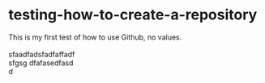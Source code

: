 # testing-how-to-create-a-repository
This is my first test of how to use Github, no values.
<br>  
sfaadfadsfadfaffadf  
sfgsg
dfafasedfasd  
d  
